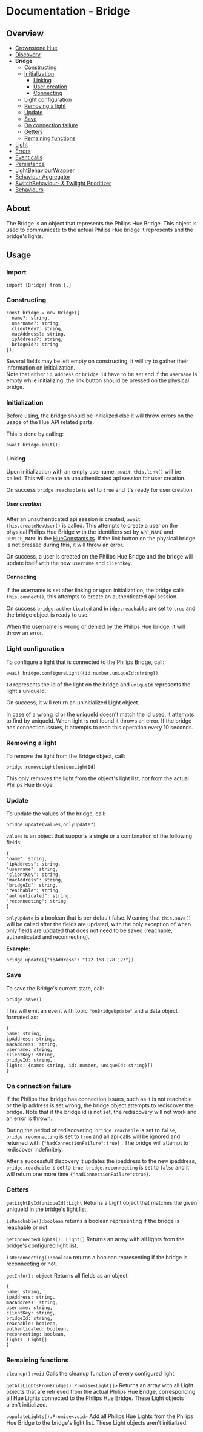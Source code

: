 # Documentation - Bridge

## Overview

- [Crownstone Hue](/documentation/CrownstoneHue.md)
- [Discovery](/documentation/Discovery.md)
- **Bridge**
  - [Constructing](#constructing)
  - [Initialization](#initialization)
    - [Linking](#linking)
    - [User creation](#user-creation)
    - [Connecting](#connecting)
  - [Light configuration](#light-configuration)
  - [Removing a light](#removing-a-light)
  - [Update](#update)
  - [Save](#save)
  - [On connection failure](#on-connection-failure)
  - [Getters](#getters)
  - [Remaining functions](#remaining-functions)
- [Light](/documentation/Light.md)
- [Errors](/documentation/Errors.md)
- [Event calls](/documentation/EventCalls.md)
- [Persistence](/documentation/Persistence.md)
- [LightBehaviourWrapper](/documentation/LightBehaviourWrapper.md)
- [Behaviour Aggregator](/documentation/BehaviourAggregator.md)
- [SwitchBehaviour- & Twilight Prioritizer](/documentation/Prioritizer.md)
- [Behaviours](/documentation/Behaviours.md)

## About

The Bridge is an object that represents the Philips Hue Bridge. This object is used to communicate to the actual Philips Hue bridge it represents and the bridge's lights.

## Usage

### Import

`import {Bridge} from {.}`

### Constructing
```
const bridge = new Bridge({
  name?: string,
  username?: string,
  clientKey?: string,
  macAddress?: string,
  ipAddress?: string,
  bridgeId?: string
});
```

Several fields may be left empty on constructing, it will try to gather their information on initialization.  
Note that either `ip address` or `bridge id` have to be set and if the `username` is empty while initializing, the link button should be pressed on the physical bridge.

### Initialization

Before using, the bridge should be initialized else it will throw errors on the usage of the Hue API related parts.

This is done by calling:

```
await bridge.init();
```

#### Linking

Upon initialization with an empty username, `await this.link()` will be called.
This will create an unauthenticated api session for user creation.  

On success `bridge.reachable` is set to `true` and it's ready for user creation.

##### User creation

After an unauthenticated api session is created, `await this.createNewUser()` is called.
This attempts to create a user on the physical Philips Hue Bridge with the identifiers set by `APP_NAME` and `DEVICE_NAME` in the [HueConstants.ts](/src/constants/HueConstants.ts). If the link button on the physical bridge is not pressed during this, it will throw an error.

On success, a user is created on the Philips Hue Bridge and the bridge will update itself with the new `username` and `clientkey`.

#### Connecting

If the username is set after linking or upon initialization, the bridge calls `this.connect()`, this attempts to create an authenticated api session.

On success `bridge.authenticated` and `bridge.reachable` are set to `true` and the bridge object is ready to use.

When the username is wrong or denied by the Philips Hue bridge, it will throw an error.

### Light configuration

To configure a light that is connected to the Philips Bridge, call:

`await bridge.configureLight({id:number,uniqueId:string})` 

`Id` represents the id of the light on the bridge and `uniqueId` represents the light's uniqueId.

On success, it will return an uninitialized Light object.

In case of a wrong id or the uniqueId doesn't match the id used, it attempts to find by uniqueId.
When light is not found it throws an error. 
If the bridge has connection issues, it attempts to redo this operation every 10 seconds.

### Removing a light

To remove the light from the Bridge object, call:

`bridge.removeLight(uniqueLightId)`

This only removes the light from the object's light list, not from the actual Philips Hue Bridge.

### Update

To update the values of the bridge, call:

`bridge.update(values,onlyUpdate?)`

`values` is an object that supports a single or a combination of the following fields:

```
{
"name": string,
"ipAddress": string,
"username": string,
"clientKey": string,
"macAddress": string,
"bridgeId": string,
"reachable": string,
"authenticated": string,
"reconnecting": string
}
```

`onlyUpdate` is a boolean that is per default false. Meaning that `this.save()` will be called after the fields are updated, with the only exception of when only fields are updated that does not need to be saved (reachable, authenticated and reconnecting).

**Example:**

`bridge.update({"ipAddress": "192.168.178.123"})`

### Save

To save the Bridge's current state, call:

`bridge.save()`

This will emit an event with topic `"onBridgeUpdate"` and a data object formated as:

```
{
name: string,
ipAddress: string,
macAddress: string,
username: string,
clientKey: string,
bridgeId: string,
lights: {name: string, id: number, uniqueId: string}[]
}
```

### On connection failure

If the Philips Hue bridge has connection issues, such as it is not reachable or the ip address is set wrong, the bridge object attempts to rediscover the bridge. Note that if the bridge id is not set, the rediscovery will not work and an error is thrown.

During the period of rediscovering, `bridge.reachable` is set to `false`, `bridge.reconnecting` is set to `true` and all api calls will be ignored and returned with `{"hadConnectionFailure":true}` . The bridge will attempt to rediscover indefinitely.

After a successfull discovery it updates the ipaddress to the new ipaddress, `bridge.reachable` is set to `true`, `bridge.reconnecting` is set to `false` and it will return one more time `{"hadConnectionFailure":true}`.

### Getters

`getLightById(uniqueId):Light` Returns a Light object that matches the given uniqueId in the bridge's light list.

`isReachable():boolean` returns a boolean representing if the bridge is reachable or not.

`getConnectedLights(): Light[]` Returns an array with all lights from the bridge's configured light list.

`isReconnecting():boolean` returns a boolean representing if the bridge is reconnecting or not.

`getInfo(): object` Returns all fields as an object:

```
{
name: string,
ipAddress: string,
macAddress: string,
username: string,
clientKey: string,
bridgeId: string,
reachable: boolean,
authenticated: boolean,
reconnecting: boolean,
lights: Light[]
}
```

### Remaining functions

`cleanup():void` Calls the cleanup function of every configured light.

`getAllLightsFromBridge():Promise<Light[]>` Returns an array with all Light objects that are retrieved from the actual Philips Hue Bridge, corresponding all Hue Lights connected to the Philips Hue Bridge. These Light objects aren't initialized.

`populateLights():Promise<void>` Add all Philips Hue Lights from the Philips Hue Bridge to the bridge's light list. These Light objects aren't initialized.
